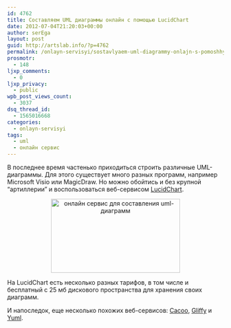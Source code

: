 ```yaml
---
id: 4762
title: Составляем UML диаграммы онлайн с помощью LucidChart
date: 2012-07-04T21:20:03+00:00
author: serEga
layout: post
guid: http://artslab.info/?p=4762
permalink: /onlayn-servisyi/sostavlyaem-uml-diagrammy-onlajn-s-pomoshhyu-lucidchart/
prosmotr:
  - 148
ljxp_comments:
  - 0
ljxp_privacy:
  - public
wpb_post_views_count:
  - 3037
dsq_thread_id:
  - 1565016668
categories:
  - onlayn-servisyi
tags:
  - uml
  - онлайн сервис
---
```

В последнее время частенько приходиться строить различные UML-диаграммы. Для этого существует много разных программ, например Microsoft Visio или MagicDraw. Но можно обойтись и без крупной &#8220;артиллерии&#8221; и воспользоваться веб-сервисом [LucidChart](https://www.lucidchart.com/).

<center>
  <a href="{{site.img_cdn}}/lucidchart.jpg"><img src="{{site.img_cdn}}/lucidchart-300x172.jpg" alt="онлайн сервис для составления uml-диаграмм" title="lucidchart" width="300" height="172" class="aligncenter size-medium wp-image-4763" srcset="{{site.img_cdn}}/lucidchart-300x172.jpg 300w, {{site.img_cdn}}/lucidchart.jpg 1011w" sizes="(max-width: 300px) 100vw, 300px" /></a>
</center>

На LucidChart есть несколько разных тарифов, в том числе и бесплатный с 25 мб дискового пространства для хранения своих диаграмм.

И напоследок, еще несколько похожих веб-сервисов: [Cacoo](https://cacoo.com/), [Gliffy](http://www.gliffy.com/uses/uml-software/) и [Yuml](http://yuml.me/).